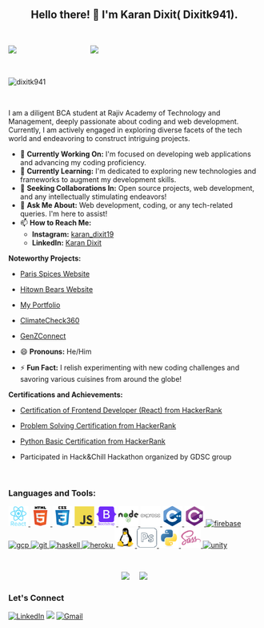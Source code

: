 <h2 align="center">Hello there! 👋 I'm Karan Dixit( Dixitk941).</h2>


&nbsp;



<img src="https://github-profile-trophy.vercel.app/?username=dixitk941&theme=darkhub&no-frame=true&margin-w=15&row=1&column=7" />
<img align="right" width="340" src="https://cb-thumbnails.s3.ap-south-1.amazonaws.com/accounts-vector.svg">

&nbsp;&nbsp;&nbsp;
<p align="left"> <img src="https://komarev.com/ghpvc/?username=dixitk941&label=Profile%20views&color=40f028&style=flat" alt="dixitk941" /> </p>

&nbsp;


I am a diligent BCA student at Rajiv Academy of Technology and Management, deeply passionate about coding and web development. Currently, I am actively engaged in exploring diverse facets of the tech world and endeavoring to construct intriguing projects.

- 🔭 **Currently Working On:** I'm focused on developing web applications and advancing my coding proficiency.
- 🌱 **Currently Learning:** I'm dedicated to exploring new technologies and frameworks to augment my development skills.
- 👯 **Seeking Collaborations In:** Open source projects, web development, and any intellectually stimulating endeavors!
- 💬 **Ask Me About:** Web development, coding, or any tech-related queries. I'm here to assist!
- 📫 **How to Reach Me:** 
  - **Instagram:** [karan_dixit19](https://www.instagram.com/karan_dixit19/)
  - **LinkedIn:** [Karan Dixit](https://www.linkedin.com/in/karan-dixit-7223a628a/)
  
**Noteworthy Projects:**
- [Paris Spices Website](https://www.parisspices.com)
- [Hitown Bears Website](https://hitownbears.live)
- [My Portfolio](https://dixitk941.github.io/myportfolio/)
- [ClimateCheck360](https://climatecheck360.vercel.app)
- [GenZConnect](https://genzconnect.vercel.app)

- 😄 **Pronouns:** He/Him
- ⚡ **Fun Fact:** I relish experimenting with new coding challenges and savoring various cuisines from around the globe!

**Certifications and Achievements:**
- [Certification of Frontend Developer (React) from HackerRank](https://www.hackerrank.com/certificates/ec9d3e0351d0)
- [Problem Solving Certification from HackerRank](https://www.hackerrank.com/certificates/15fd22f3ec65)
- [Python Basic Certification from HackerRank](https://www.hackerrank.com/certificates/0ed124886d78)
- Participated in Hack&Chill Hackathon organized by GDSC group

  &nbsp;

<h3 align="left">Languages and Tools:</h3>
<p align="left">  <a href="https://reactjs.org/" target="_blank"> <img src="https://raw.githubusercontent.com/devicons/devicon/master/icons/react/react-original-wordmark.svg" alt="react" width="40" height="40"/> </a> <a href="https://www.w3.org/html/" target="_blank"> <img src="https://raw.githubusercontent.com/devicons/devicon/master/icons/html5/html5-original-wordmark.svg" alt="html5" width="40" height="40"/> </a> <a href="https://www.w3schools.com/css/" target="_blank"> <img src="https://raw.githubusercontent.com/devicons/devicon/master/icons/css3/css3-original-wordmark.svg" alt="css3" width="40" height="40"/> </a> <a href="https://developer.mozilla.org/en-US/docs/Web/JavaScript" target="_blank"> <img src="https://raw.githubusercontent.com/devicons/devicon/master/icons/javascript/javascript-original.svg" alt="javascript" width="40" height="40"/> </a> <a href="https://getbootstrap.com" target="_blank"> <img src="https://raw.githubusercontent.com/devicons/devicon/master/icons/bootstrap/bootstrap-plain-wordmark.svg" alt="bootstrap" width="40" height="40"/> </a> <a href="https://nodejs.org" target="_blank"> <img src="https://raw.githubusercontent.com/devicons/devicon/master/icons/nodejs/nodejs-original-wordmark.svg" alt="nodejs" width="40" height="40"/> </a> <a href="https://expressjs.com" target="_blank"> <img src="https://raw.githubusercontent.com/devicons/devicon/master/icons/express/express-original-wordmark.svg" alt="express" width="40" height="40"/> </a> <a href="https://www.w3schools.com/cpp/" target="_blank"> <img src="https://raw.githubusercontent.com/devicons/devicon/master/icons/cplusplus/cplusplus-original.svg" alt="cplusplus" width="40" height="40"/> </a> <a href="https://www.w3schools.com/cs/" target="_blank"> <img src="https://raw.githubusercontent.com/devicons/devicon/master/icons/csharp/csharp-original.svg" alt="csharp" width="40" height="40"/> </a> <a href="https://firebase.google.com/" target="_blank"> <img src="https://www.vectorlogo.zone/logos/firebase/firebase-icon.svg" alt="firebase" width="40" height="40"/> </a> <a href="https://cloud.google.com" target="_blank"> <img src="https://www.vectorlogo.zone/logos/google_cloud/google_cloud-icon.svg" alt="gcp" width="40" height="40"/> </a> <a href="https://git-scm.com/" target="_blank"> <img src="https://www.vectorlogo.zone/logos/git-scm/git-scm-icon.svg" alt="git" width="40" height="40"/> </a> <a href="https://www.haskell.org/" target="_blank"> <img src="https://upload.wikimedia.org/wikipedia/commons/1/1c/Haskell-Logo.svg" alt="haskell" width="40" height="40"/> </a> <a href="https://heroku.com" target="_blank"> <img src="https://www.vectorlogo.zone/logos/heroku/heroku-icon.svg" alt="heroku" width="40" height="40"/> </a> <a href="https://www.linux.org/" target="_blank"> <img src="https://raw.githubusercontent.com/devicons/devicon/master/icons/linux/linux-original.svg" alt="linux" width="40" height="40"/> </a> <a href="https://www.photoshop.com/en" target="_blank"> <img src="https://raw.githubusercontent.com/devicons/devicon/master/icons/photoshop/photoshop-line.svg" alt="photoshop" width="40" height="40"/> </a> <a href="https://www.python.org" target="_blank"> <img src="https://raw.githubusercontent.com/devicons/devicon/master/icons/python/python-original.svg" alt="python" width="40" height="40"/> </a>  <a href="https://sass-lang.com" target="_blank"> <img src="https://raw.githubusercontent.com/devicons/devicon/master/icons/sass/sass-original.svg" alt="sass" width="40" height="40"/> </a> <a href="https://unity.com/" target="_blank"> <img src="https://www.vectorlogo.zone/logos/unity3d/unity3d-icon.svg" alt="unity" width="40" height="40"/> </a> </p>

&nbsp;

<p align="center">
  <img src = "https://github-readme-stats.vercel.app/api?username=dixitk941&show_icons=true&theme=bear" width = 400>&nbsp;&nbsp;&nbsp;&nbsp; <img src = "https://github-readme-streak-stats.herokuapp.com?user=dixitk941&theme=dark&hide_border=true" width = 400>
</p>
<div >

</div>


<h3>Let's Connect</h3> 

<div>
<a  href="https://www.linkedin.com/in/karan-dixit-7223a628a/" target="_blank" rel="noreferrer noopener"><img alt="LinkedIn" src="https://img.shields.io/badge/linkedin%20-%230077B5.svg?&style=for-the-badge&logo=linkedin&logoColor=white" /></a>  
<a href="https://twitter.com/dixitk941" target="_blank" rel="noreferrer noopener"><img src="https://img.shields.io/badge/twitter-%2300acee.svg?&style=for-the-badge&logo=twitter&logoColor=white&alt=twitter" /></a>
<a href="mailto:mail.dixitk941@gmail.com" target="_blank" rel="noreferrer noopener"><img  alt="Gmail" src="https://img.shields.io/badge/Gmail-D14836?style=for-the-badge&logo=gmail&logoColor=white" /></a> 
</div>

